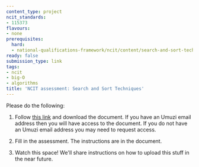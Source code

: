 ```yaml
---
content_type: project
ncit_standards:
- 115373
flavours:
- none
prerequisites:
  hard:
  - national-qualifications-framework/ncit/content/search-and-sort-techniques
ready: false
submission_type: link 
tags:
- ncit
- big-O
- algorithms
title: 'NCIT assessment: Search and Sort Techniques'
---
```


Please do the following:

1. Follow [this link](https://drive.google.com/file/d/1XC4_M0leDTCR5NNAs7YEthyrcOBFNaac/view?usp=sharing) and download the document. If you have an Umuzi email address then you will have access to the document. If you do not have an Umuzi email address you may need to request access.

2. Fill in the assessment. The instructions are in the document. 
   
3. Watch this space! We'll share instructions on how to upload this stuff in the near future.